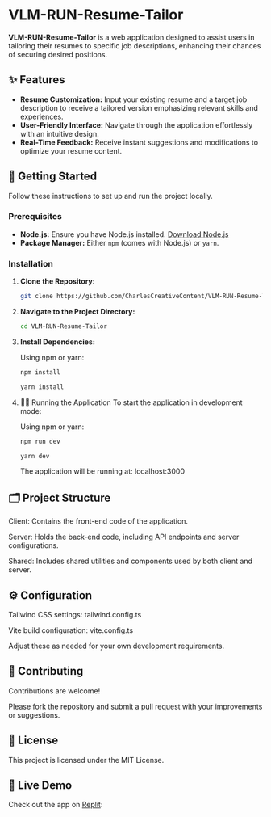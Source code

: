 # VLM-RUN-Resume-Tailor

**VLM-RUN-Resume-Tailor** is a web application designed to assist users in tailoring their resumes to specific job descriptions, enhancing their chances of securing desired positions.

## ✨ Features

- **Resume Customization:** Input your existing resume and a target job description to receive a tailored version emphasizing relevant skills and experiences.
- **User-Friendly Interface:** Navigate through the application effortlessly with an intuitive design.
- **Real-Time Feedback:** Receive instant suggestions and modifications to optimize your resume content.

## 🚀 Getting Started

Follow these instructions to set up and run the project locally.

### Prerequisites

- **Node.js:** Ensure you have Node.js installed. [Download Node.js](https://nodejs.org/)
- **Package Manager:** Either `npm` (comes with Node.js) or `yarn`.

### Installation

1. **Clone the Repository:**

   ```bash
   git clone https://github.com/CharlesCreativeContent/VLM-RUN-Resume-Tailor.git
   ```

2. **Navigate to the Project Directory:**

   ```bash
   cd VLM-RUN-Resume-Tailor
   ```

3. **Install Dependencies:**

   Using npm or yarn:

   ```bash
   npm install

   yarn install
   ```

4. 🏃‍♂️ Running the Application
   To start the application in development mode:

   Using npm or yarn:

   ```bash
   npm run dev

   yarn dev
   ```

   The application will be running at:
   localhost:3000

## 🗂 Project Structure
Client: Contains the front-end code of the application.

Server: Holds the back-end code, including API endpoints and server configurations.

Shared: Includes shared utilities and components used by both client and server.

## ⚙️ Configuration
Tailwind CSS settings: tailwind.config.ts

Vite build configuration: vite.config.ts

Adjust these as needed for your own development requirements.

## 🤝 Contributing
Contributions are welcome!

Please fork the repository and submit a pull request with your improvements or suggestions.

## 📄 License
This project is licensed under the MIT License.

## 🔗 Live Demo
Check out the app on [Replit](https://replit.com/@CharlesCreative/ResumeAiTailor):







